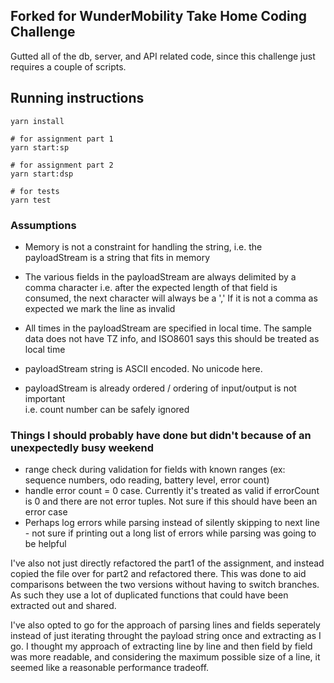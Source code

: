 ## Forked for WunderMobility Take Home Coding Challenge

Gutted all of the db, server, and API related code, since this challenge just requires a couple of scripts.

## Running instructions

    yarn install

    # for assignment part 1
    yarn start:sp

    # for assignment part 2
    yarn start:dsp

    # for tests
    yarn test

### Assumptions

- Memory is not a constraint for handling the string,
  i.e. the payloadStream is a string that fits in memory

- The various fields in the payloadStream are always delimited by a comma character
  i.e. after the expected length of that field is consumed, the next character will always be a ','
  If it is not a comma as expected we mark the line as invalid

- All times in the payloadStream are specified in local time.
  The sample data does not have TZ info, and ISO8601 says this should be treated as local time

- payloadStream string is ASCII encoded. No unicode here.

- payloadStream is already ordered / ordering of input/output is not important \
  i.e. count number can be safely ignored

### Things I should probably have done but didn't because of an unexpectedly busy weekend

- range check during validation for fields with known ranges (ex: sequence numbers, odo reading, battery level, error count)
- handle error count = 0 case. Currently it's treated as valid if errorCount is 0 and there are not error tuples. Not sure if this should have been an error case
- Perhaps log errors while parsing instead of silently skipping to next line - not sure if printing out a long list of errors while parsing was going to be helpful

I've also not just directly refactored the part1 of the assignment, and instead copied the file over for part2 and refactored there. This was done to aid comparisons between the two versions without having to switch branches. As such they use a lot of duplicated functions that could have been extracted out and shared.

I've also opted to go for the approach of parsing lines and fields seperately instead of just iterating throught the payload string once and extracting as I go. I thought my approach of extracting line by line and then field by field was more readable, and considering the maximum possible size of a line, it seemed like a reasonable performance tradeoff.
